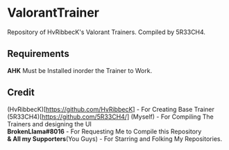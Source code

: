 # ValorantTrainer
Repository of HvRibbecK's Valorant Trainers. Compiled by 5R33CH4.

## Requirements
**AHK** Must be Installed inorder the Trainer to Work.

## Credit
(HvRibbecK)[https://github.com/HvRibbecK]       - For Creating Base Trainer <br>
(5R33CH4)[https://github.com/5R33CH4/] (Myself) - For Compiling The Trainers and designing the UI <br>
**BrokenLlama#8016**                                - For Requesting Me to Compile this Repository <br>
**& All my Supporters**(You Guys)                   - For Starring and Folking My Repositories.
